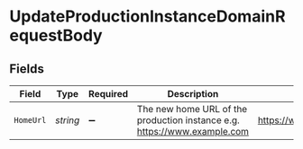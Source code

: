 # UpdateProductionInstanceDomainRequestBody


## Fields

| Field                                                                    | Type                                                                     | Required                                                                 | Description                                                              | Example                                                                  |
| ------------------------------------------------------------------------ | ------------------------------------------------------------------------ | ------------------------------------------------------------------------ | ------------------------------------------------------------------------ | ------------------------------------------------------------------------ |
| `HomeUrl`                                                                | *string*                                                                 | :heavy_minus_sign:                                                       | The new home URL of the production instance e.g. https://www.example.com | https://www.example.com                                                  |
